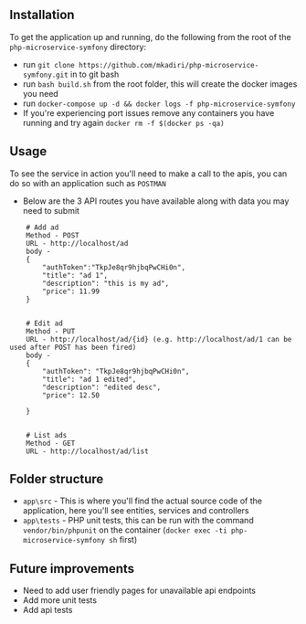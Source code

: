 ## Installation

To get the application up and running, do the following from the root of the `php-microservice-symfony` directory:
- run `git clone https://github.com/mkadiri/php-microservice-symfony.git` in to git bash
- run `bash build.sh` from the root folder, this will create the docker images you need
- run `docker-compose up -d && docker logs -f php-microservice-symfony`
- If you're experiencing port issues remove any containers you have running and try again `docker rm -f $(docker ps -qa)`
    
## Usage
To see the service in action you'll need to make a call to the apis, you can do so with an application such as `POSTMAN`

- Below are the 3 API routes you have available along with data you may need to submit
``` 
    # Add ad
    Method - POST 
    URL - http://localhost/ad
    body -
    {
    	"authToken":"TkpJe8qr9hjbqPwCHi0n", 
    	"title": "ad 1", 
    	"description": "this is my ad", 
    	"price": 11.99
    }
    
    
    # Edit ad
    Method - PUT
    URL - http://localhost/ad/{id} (e.g. http://localhost/ad/1 can be used after POST has been fired)
    body -
    {
    	"authToken": "TkpJe8qr9hjbqPwCHi0n", 
    	"title": "ad 1 edited", 
    	"description": "edited desc", 
    	"price": 12.50
    	
    }
    
    
    # List ads
    Method - GET
    URL - http://localhost/ad/list  
 ```
 
 
 ## Folder structure
 - `app\src` - This is where you'll find the actual source code of the application, here you'll see entities, services and controllers
 - `app\tests` - PHP unit tests, this can be run with the command `vendor/bin/phpunit` on the container (`docker exec -ti php-microservice-symfony sh` first)
 
 
 ## Future improvements
 - Need to add user friendly pages for unavailable api endpoints
 - Add more unit tests
 - Add api tests

